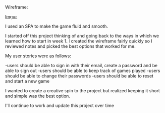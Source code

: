 Wireframe:

[Imgur](http://i.imgur.com/1Oj3Nlk.png)



I used an SPA to make the game fluid and smooth.


I started off this project thinking of and going back to the ways in which we learned how to start in week 1. I created the wireframe fairly quickly so I reviewed notes and picked the best options that worked for me.

My user stories were as follows:

-users should be able to sign in with their email, create a password and be able to sign out
-users should be able to keep track of games played
-users should be able to change their passwords
-users should be able to reset and start a new game

I wanted to create a creative spin to the project but realized keeping it short and simple was the best option.

I'll continue to work and update this project over time

